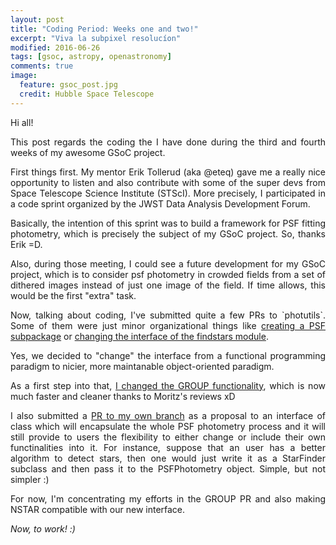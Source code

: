 ```yaml
---
layout: post
title: "Coding Period: Weeks one and two!"
excerpt: "Viva la subpixel resolucíon"
modified: 2016-06-26
tags: [gsoc, astropy, openastronomy]
comments: true
image:
  feature: gsoc_post.jpg
  credit: Hubble Space Telescope
---
```


Hi all!

<p style='text-align: justify;'>
This post regards the coding the I have done during the third and fourth
weeks of my awesome GSoC project.
</p>

<p style='text-align: justify;'>
First things first. My mentor Erik Tollerud (aka @eteq) gave me a really nice
opportunity to listen and also contribute with some of the super devs
from Space Telescope Science Institute (STScI). More precisely, I participated
in a code sprint organized by the JWST Data Analysis Development Forum.
</p>

<p style='text-align: justify;'>
Basically, the intention of this sprint was to build a framework for PSF fitting
photometry, which is precisely the subject of my GSoC project.
So, thanks Erik =D.
</p>

<p style='text-align: justify;'>
Also, during those meeting, I could see a future development for my GSoC
project, which is to consider psf photometry in crowded fields from a set
of dithered images instead of just one image of the field. If time allows,
this would be the first "extra" task.
</p>

<p style='text-align: justify;'>
Now, talking about coding, I've submitted quite a few PRs to `photutils`.
Some of them were just minor organizational things like <a href="https://github.com/astropy/photutils/pull/367">creating a PSF subpackage</a> or <a href="https://github.com/astropy/photutils/pull/379">changing the interface of the findstars module</a>.
</p>

<p style='text-align: justify;'>
Yes, we decided to "change" the interface from a functional programming paradigm to
nicier, more maintanable object-oriented paradigm.
</p>

<p style='text-align: justify;'>
As a first step into that, <a href="https://github.com/astropy/photutils/pull/369">I changed the GROUP functionality</a>, which is now much faster and cleaner thanks to Moritz's reviews xD
</p>

<p style='text-align: justify;'>
I also submitted a <a href="https://github.com/mirca/ze-gsoc16-photutils/pull/3">PR to my own branch</a> as a proposal to an interface of class which will encapsulate the whole
PSF photometry process and it will still provide to users the flexibility to either change or
include their own functinalities into it. For instance, suppose that an user has a better
algorithm to detect stars, then one would just write it as a StarFinder subclass and then pass it to the PSFPhotometry object. Simple, but not simpler :)
</p>

<p style='text-align: justify;'>
For now, I'm concentrating my efforts in the GROUP PR and also making NSTAR compatible with
our new interface.  
</p>

<p style='text-align: justify;'>
<i>Now, to work! :)</i>
</p>
